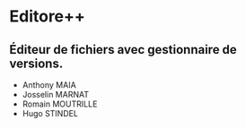 # Editore++
## Éditeur de fichiers avec gestionnaire de versions.

* Anthony MAIA
* Josselin MARNAT
* Romain MOUTRILLE
* Hugo STINDEL
